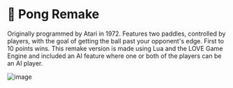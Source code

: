 # 🏓 Pong Remake

Originally programmed by Atari in 1972. Features two paddles, controlled by players, with the goal of getting the ball past your opponent's edge. First to 10 points wins. This remake version is made using Lua and the LOVE Game Engine and included an AI feature where one or both of the players can be an AI player.

![image](https://user-images.githubusercontent.com/63011927/172491803-578b4559-bbf3-41db-8639-adb9e7364b0e.png)

